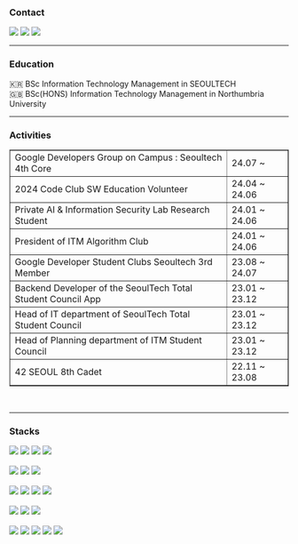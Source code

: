 <div align="left">

### Contact

<a href="https://www.instagram.com/_.cherishable._/"><img src="https://img.shields.io/badge/instagram-E4405F.svg?style=for-the-badge&logo=instagram&logoColor=white"></a>
<a href="https://velog.io/@saeyeonn/series"><img src="https://img.shields.io/badge/velog-20C997.svg?style=for-the-badge&logo=velog&logoColor=white"></a>
<a href=mailto:dev.saeyeon@gmail.com><img src="https://img.shields.io/badge/gmail-EA4335.svg?style=for-the-badge&logo=gmail&logoColor=white"></a>

***

### Education

🇰🇷 BSc Information Technology Management in SEOULTECH <br>
🇬🇧 BSc(HONS) Information Technology Management in Northumbria University <br>

***

### Activities

<table border="1px">
<tr>
<td>Google Developers Group on Campus : Seoultech 4th Core</td>
<td>24.07 ~ </td>
</tr>
<tr>
<td>2024 Code Club SW Education Volunteer</td>
<td>24.04 ~ 24.06</td>
</tr>
<tr>
<td>Private AI & Information Security Lab Research Student</td>
<td>24.01 ~ 24.06</td>
</tr>
<tr>
<td>President of ITM Algorithm Club</td>
<td>24.01 ~ 24.06</td>
</tr>
<tr>
<td>Google Developer Student Clubs Seoultech 3rd Member</td>
<td>23.08 ~ 24.07</td>
</tr>
<tr>
<td>Backend Developer of the SeoulTech Total Student Council App</td>
<td>23.01 ~ 23.12</td>
</tr>
<tr>
<td>Head of IT department of SeoulTech Total Student Council</td>
<td>23.01 ~ 23.12</td>
</tr>
<tr>
<td>Head of Planning department of ITM Student Council</td>
<td>23.01 ~ 23.12</td>
</tr>
<tr>
<td>42 SEOUL 8th Cadet</td>
<td>22.11 ~ 23.08</td>
</tr>
</table>
<br>
</div>

***

### Stacks 

<a href="https://github.com/saeyeonn"><img src="https://img.shields.io/badge/java-%23ED8B00.svg?style=for-the-badge&logo=openjdk&logoColor=white"></a>
<a href="https://github.com/saeyeonn"><img src="https://img.shields.io/badge/kotlin-7F52FF?style=for-the-badge&logo=kotlin&logoColor=white"></a>
<a href="https://github.com/saeyeonn"><img src="https://img.shields.io/badge/python-3776AB?style=for-the-badge&logo=python&logoColor=white"></a>
<a href="https://github.com/saeyeonn"><img src="https://img.shields.io/badge/c-A8B9CC?style=for-the-badge&logo=c&logoColor=white"></a>
<br>
<br>
<img src="https://img.shields.io/badge/Spring-6DB33F?style=for-the-badge&logo=spring&logoColor=white">
<img src="https://img.shields.io/badge/Spring Boot-6DB33F?style=for-the-badge&logo=Spring Boot&logoColor=white">
<img src="https://img.shields.io/badge/django-092E20?style=for-the-badge&logo=django&logoColor=white">
<br>
<br>
<img src="https://img.shields.io/badge/html5-E34F26?style=for-the-badge&logo=html5&logoColor=white">
<img src="https://img.shields.io/badge/css3-1572B6?style=for-the-badge&logo=css3&logoColor=white">
<img src="https://img.shields.io/badge/javascript-F7DF1E?style=for-the-badge&logo=javascript&logoColor=white">
<img src="https://img.shields.io/badge/android%20studio-346ac1?style=for-the-badge&logo=android%20studio&logoColor=white">
<br>
<br>
<img src="https://img.shields.io/badge/mysql-4479A1?style=for-the-badge&logo=mysql&logoColor=white">
<img src="https://img.shields.io/badge/sqlite-003B57?style=for-the-badge&logo=sqlite&logoColor=white">
<img src="https://img.shields.io/badge/oracle-F80000?style=for-the-badge&logo=oracle&logoColor=white">
<br>
<br>
<img src="https://img.shields.io/badge/docker-2496ED?style=for-the-badge&logo=docker&logoColor=white">
<img src="https://img.shields.io/badge/jenkins-D24939?style=for-the-badge&logo=jenkins&logoColor=white">
<img src="https://img.shields.io/badge/githubactions-2088FF?style=for-the-badge&logo=githubactions&logoColor=white">
<img src="https://img.shields.io/badge/aws-232F3E?style=for-the-badge&logo=Amazon
&logoColor=white">
<img src="https://img.shields.io/badge/linux-FCC624?style=for-the-badge&logo=linux&logoColor=black">

<br>
<br>
<!-- <img src="https://github-readme-stats.vercel.app/api?username=saeyeonn&show_icons=true&theme=rose" style="width:48%"> -->

